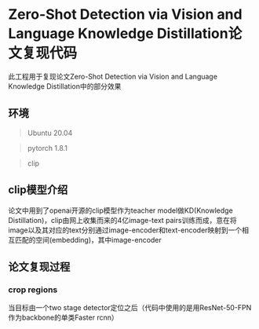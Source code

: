 # Zero-Shot Detection via Vision and Language Knowledge Distillation论文复现代码
此工程用于复现论文Zero-Shot Detection via Vision and Language Knowledge Distillation中的部分效果
## 环境
> Ubuntu 20.04

> pytorch 1.8.1

> clip
## clip模型介绍
论文中用到了openai开源的clip模型作为teacher model做KD(Knowledge Distillation)，clip由网上收集而来的4亿image-text pairs训练而成，意在将image以及其对应的text分别通过image-encoder和text-encoder映射到一个相互匹配的空间(embedding)，其中image-encoder

## 论文复现过程
### crop regions
当目标由一个two stage detector定位之后（代码中使用的是用ResNet-50-FPN作为backbone的单类Faster rcnn）